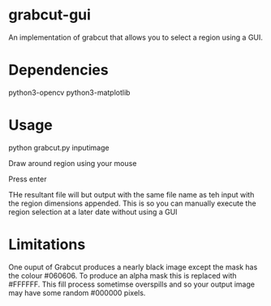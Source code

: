 # grabcut-gui

An implementation of grabcut that allows you to select a region using a GUI. 

# Dependencies
python3-opencv
python3-matplotlib

# Usage

python grabcut.py inputimage

Draw around region using your mouse

Press enter

THe resultant file will but output with the same file name as teh input with the region dimensions appended. This is so you can manually execute the region selection at a later date without using a GUI

# Limitations
One ouput of Grabcut produces a nearly black image except the mask has the colour #060606. To produce an alpha mask this is replaced with #FFFFFF. This fill process sometimse overspills and so your output image may have some random #000000 pixels.
